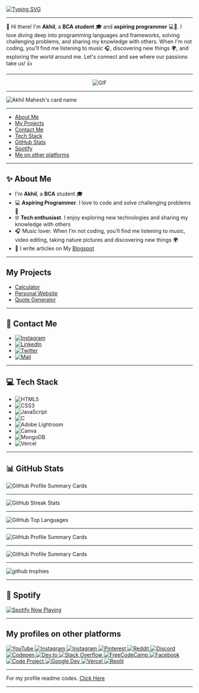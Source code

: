 <a href="https://itzmeakhilmahesh.blogspot.com/"><img src="https://readme-typing-svg.herokuapp.com?font=Righteous&size=42&duration=2500&pause=1000&color=03F700&width=440&height=100&lines=Hey+Folks+%F0%9F%91%8B;Welcome+to+my+profile;Don't+forget+to;Follow+%26+Star+my+repos" alt="Typing SVG" /></a>
<hr>
<p>👋 Hi there! I'm <b>Akhil</b>, a <strong>BCA student</strong> 🎓 and <strong>aspiring programmer</strong> 💻🚀. I love diving deep into programming languages and frameworks, solving challenging problems, and sharing my knowledge with others. When I'm not coding, you'll find me listening to music 🎧, discovering new things 🌍, and exploring the world around me. Let's connect and see where our passions take us! 👍</p>
<hr>
<p align="center">
<a href="https://itzmeakhilmahesh.blogspot.com/"></a><img src="https://media.giphy.com/media/SWoSkN6DxTszqIKEqv/giphy.gif" alt="GIF">
</p>
<hr>
<a href="https://itzmeakhilmahesh.blogspot.com/"></a><img src="https://cardivo.vercel.app/api?name=Akhil%20Mahesh&amp;description=I%27m%20Akhil%20Mahesh%2C%20a%20BCA%20student%20and%20aspiring%20programmer%20.%20I%20love%20diving%20deep%20into%20programming%20languages%20and%20frameworks%2C%20solving%20challenging%20problems%2C%20and%20sharing%20my%20knowledge%20with%20others.%20When%20I%27m%20not%20coding%2C%20you%27ll%20find%20me%20listening%20to%20music%2C%20discovering%20new%20things%2C%20and%20exploring%20the%20world%20around%20me.%20Let%27s%20connect%20and%20see%20where%20our%20passions%20take%20us!&amp;image=https://telegra.ph/file/a7ac4822c446471d4c4dc.jpg&amp;backgroundColor=%23ffffff&amp;pattern=ticTacToe&amp;iconColor=%23e64a19&amp;fontColor=F7F7F7FF&amp;site=https%3A%2F%2Fitzmeakhilmahesh.blogspot.com&amp;colorPattern=%231abc9c&amp;opacity=0&amp;instagram=@akhi_akxu&amp;linkedin=akhil-mahesh01&amp;github=Akhil-Mahesh&amp;twitter=@akhi_akxu&amp;disableAnimation=false" alt="Akhil Mahesh's card name">
<hr>
<nav>
    <ul>
        <li><a href="#about">About Me</a></li>
        <li><a href="#projects">My Projects</a></li>
        <li><a href="#contact">Contact Me</a></li>
        <li><a href="#stack">Tech Stack</a></li>
        <li><a href="#stats">GitHub Stats</a></li>
        <li><a href="#spotify">Spotify</a></li>
        <li><a href="#platforms">Me on other platforms</a></li>
    </ul>
</nav>
<hr>
<section id="about">
<h2>✨ About Me</h2>
<p>
<ul>
<li>I'm <b>Akhil</b>, a <b>BCA</b> student 🎓</li>
<li>💻 <b>Aspiring Programmer</b>. I love to code and solve challenging problems 🚀</li>
<li>🌐 <b>Tech enthusiast</b>. I enjoy exploring new technologies and sharing my knowledge with others</li>
<li>🎧 Music lover. When I'm not coding, you'll find me listening to music, video editing, taking nature pictures  and discovering new things 🌍</li>
<li>📝 I write articles on My <a href="https://itzmeakhilmahesh.blogspot.com/">Blogspot</a></li>
</ul>
</p>
</section>
<hr>
<section id="projects">
<h2>My Projects</h2>
<p>
<ul>
    <li><a href="https://github.com/Akhil-Mahesh/Calculator">Calculator</a></li>
    <li><a href="https://github.com/Akhil-Mahesh/Personal-Website">Personal Website</a></li>
    <li><a href="https://github.com/Akhil-Mahesh/Quote-Generator">Quote Generator</a></li>
    </ul>
</p>
</section>
<hr>
<section id="contact">
<h2>💌 Contact Me</h2>
<ul>
    <li><a href="https://www.instagram.com/akhi_akxu/">
  <img src="https://img.shields.io/badge/Instagram-@akhi__akxu-hotpink?style=plastic&logo=instagram" alt="Instagram">
</a></li>
<li><a href="https://www.linkedin.com/in/akhil-mahesh01">
  <img src="https://img.shields.io/badge/LinkedIn-Akhil%20Mahesh-blue?style=plastic&logo=linkedin" alt="LinkedIn">
</a></li>
<li><a href="https://twitter.com/akhi_akxu?t=Om1uDPCbFowsnefxqfnDmQ&s=09">
  <img src="https://img.shields.io/badge/Twitter-%40akhi__akxu-blue?style=plastic&logo=twitter" alt="Twitter">
</a></li>
<li><a href="mailto:akhilmahesh012@gmail.com">
  <img src="https://img.shields.io/badge/Mail-akhilmahesh012%40gmail.com-c14438?style=plastic&logo=gmail&logoColor=white" alt="Mail">
</a></li>
</ul>
</section>
<hr>
<section id="stack">
<h2>💻 Tech Stack</h2>
<ul>
<li><img src="https://img.shields.io/badge/html5-%23E34F26.svg?style=plastic&amp;logo=html5&amp;logoColor=white" alt="HTML5"></li>
<li><img src="https://img.shields.io/badge/css3-%231572B6.svg?style=plastic&amp;logo=css3&amp;logoColor=white" alt="CSS3"></li>
<li><img src="https://img.shields.io/badge/javascript-%23323330.svg?style=plastic&amp;logo=javascript&amp;logoColor=%23F7DF1E" alt="JavaScript"></li>
<li><img src="https://img.shields.io/badge/c-%2300599C.svg?style=plastic&amp;logo=c&amp;logoColor=white" alt="C"></li>
<li><img src="https://img.shields.io/badge/Adobe%20Lightroom-31A8FF.svg?style=plastic&amp;logo=Adobe%20Lightroom&amp;logoColor=white" alt="Adobe Lightroom"></li>
<li><img src="https://img.shields.io/badge/Canva-%2300C4CC.svg?style=plastic&amp;logo=Canva&amp;logoColor=white" alt="Canva"></li>
<li><img src="https://img.shields.io/badge/MongoDB-%234ea94b.svg?style=plastic&amp;logo=mongodb&amp;logoColor=white" alt="MongoDB"></li>
<li><img src="https://img.shields.io/badge/vercel-%23000000.svg?style=plastic&amp;logo=vercel&amp;logoColor=white" alt="Vercel"></li>
</ul>
</section>
<hr>
<section id="stats">
<h2>📊 GitHub Stats</h2>
<img src="http://github-profile-summary-cards.vercel.app/api/cards/profile-details?username=Akhil-Mahesh&theme=tokyonight" alt="GitHub Profile Summary Cards">
<br><hr>
<img src="https://github-readme-streak-stats.herokuapp.com/?user=Akhil-mahesh&theme=midnight-purple&hide_border=false" alt="GitHub Streak Stats">
<br><hr>
<img src="https://github-readme-stats.vercel.app/api/top-langs/?username=Akhil-mahesh&theme=midnight-purple&hide_border=false&include_all_commits=true&count_private=true&layout=compact" alt="GitHub Top Languages">
<br><hr>
<img src="http://github-profile-summary-cards.vercel.app/api/cards/stats?username=Akhil-Mahesh&theme=tokyonight" alt="GitHub Profile Summary Cards">
<br><hr>
<img src="http://github-profile-summary-cards.vercel.app/api/cards/productive-time?username=Akhil-Mahesh&theme=tokyonight&utcOffset=8" alt="GitHub Profile Summary Cards">
<br><hr>
<img src="https://github-profile-trophy.vercel.app/?username=Akhil-mahesh&theme=tokyonight&no-frame=false&no-bg=true&margin-w=4" alt="github trophies" />
</section>
<hr>
<section id="spotify">
<h2>🎵 Spotify</h2>
<a href="https://spotify-github-profile.vercel.app/api/view.svg?uid=31gvkj7oelt5axfiwpjew4l6gcwi&redirect=true">  
  <img src="https://spotify-github-profile.vercel.app/api/view.svg?uid=31gvkj7oelt5axfiwpjew4l6gcwi&cover_image=true&theme=novatorem&show_offline=false&background_color=121212&interchange=true&bar_color=0000ff&bar_color_cover=false" alt="Spotify Now Playing" />  
</a>
</section>
<hr>
<section id="platforms">
<h2>My profiles on other platforms</h2>
<!-- YouTube -->
<a href="https://www.youtube.com/AlonePhilic">
  <img src="https://img.shields.io/badge/YouTube-AlonePhilic-red?style=plastic&logo=youtube" alt="YouTube">
</a>
<!-- Instagram 2 -->
<a href="https://www.instagram.com/alone.philic/">
  <img src="https://img.shields.io/badge/Instagram-@alone.philic-hotpink?style=plastic&logo=instagram" alt="Instagram">
</a>
<!-- Instagram 3 -->
<a href="https://www.instagram.com/itzme_lucifer/">
  <img src="https://img.shields.io/badge/Instagram-@itzme__lucifer-hotpink?style=plastic&logo=instagram" alt="Instagram">
</a>
<!-- Pinterest -->
<a href="https://www.pinterest.com/alonephilic/">
  <img src="https://img.shields.io/badge/Pinterest-AlonePhilic-red?style=plastic&logo=pinterest" alt="Pinterest">
</a>
<!-- Reddit -->
<a href="https://www.reddit.com/AlonePhilic">
  <img src="https://img.shields.io/badge/Reddit-u%2FAlonePhilic-orange?style=plastic&logo=reddit" alt="Reddit">
</a>
<!-- Discord -->
<a href="https://discord.com/users/1066242357793656842">
  <img src="https://img.shields.io/badge/Discord-AlonePhilic%236969-blueviolet?style=plastic&logo=discord" alt="Discord">
</a>
<!-- Codepen -->
<a href="https://codepen.io/Akhil-Mahesh">
  <img src="https://img.shields.io/badge/Codepen-Akhil--Mahesh-blue?style=plastic&logo=codepen" alt="Codepen">
</a>
<!-- Dev.to -->
<a href="https://dev.to/akhil-mahesh">
  <img src="https://img.shields.io/badge/Dev.to-akhil--mahesh-0A0A0A?style=plastic&logo=dev.to&logoColor=white" alt="Dev.to">
</a>
<!-- Stackoverflow -->
<a href="https://stackoverflow.com/users/21802386/akhil-mahesh?tab=profile">
  <img src="https://img.shields.io/badge/Stack%20Overflow-akhil--mahesh-f48024?style=plastic&logo=stackoverflow&logoColor=white" alt="Stack Overflow">
</a>
<!-- Freecodecamp -->
<a href="https://www.freecodecamp.org/AlonePhilic">
  <img src="https://img.shields.io/badge/FreeCodeCamp-AlonePhilic-0A0A23?style=plastic&logo=freecodecamp&logoColor=white" alt="FreeCodeCamp">
</a>
<!-- Facebook -->
<a href="https://www.facebook.com/akhilmahesh01?mibextid=ZbWKwL">
  <img src="https://img.shields.io/badge/Facebook-akhilmahesh01-1877f2?style=plastic&logo=facebook&logoColor=white" alt="Facebook">
</a>
<!-- Code Project -->
<a href="https://www.codeproject.com/Members/Akhil-Mahesh">
  <img src="https://img.shields.io/badge/Code%20Project-Akhil--Mahesh-333333?style=plastic&logo=codeproject&logoColor=white" alt="Code Project">
</a>
<!-- Google Dev -->
<a href="https://g.dev/akhilmahesh">
  <img src="https://img.shields.io/badge/Google%20Dev-Akhil%20Mahesh-0F9D58?style=plastic&logo=google&logoColor=white" alt="Google Dev">
</a>
<!-- Vercel -->
<a href="https://vercel.com/akhil-mahesh">
  <img src="https://img.shields.io/badge/Vercel-akhil--mahesh-black?style=plastic&logo=vercel" alt="Vercel">
</a>
<!-- Replit -->
<a href="https://replit.com/@Akhil-Mahesh">
  <img src="https://img.shields.io/badge/Replit-Akhil--Mahesh-darkblue?style=plastic&logo=replit" alt="Replit">
</a>
</section>
<hr>
<p > For my profile readme codes. <a href="https://github.com/Akhil-Mahesh/Akhil-Mahesh/tree/alone-patch/Codes">Click Here</a></p>
<hr>
<!-- Conclusion --> 
 <!-- Last edited: 15/05/2023 --> 
 <!-- Older Version Readme codes in repo go check it out --> 
 <!-- Don't forget to give a star on my repo. -->
